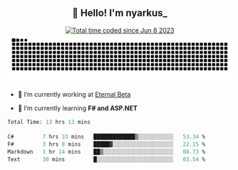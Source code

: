 <h2 align="center">👋 Hello! I'm nyarkus_</h2>
<p align="center">
  <a href="https://wakatime.com/@8f9aa332-6725-4e00-a5d9-b2317a4b74a6">
    <img src="https://wakatime.com/badge/user/8f9aa332-6725-4e00-a5d9-b2317a4b74a6.svg" alt="Total time coded since Jun 8 2023" />
  </a>
  <br>
  <img src = "https://github.com/nyarkus/nyarkus/blob/output/github-snake-dark.svg">
</p>

- 🔭 I’m currently working at [Eternal Beta](https://github.com/Kacianoki/Eternal-Beta)
<!--- 💬 Ask me about **nothing :<**-->
- 🌱 I’m currently learning **F# and ASP.NET**

<!--START_SECTION:waka-->

```fs
Total Time: 13 hrs 13 mins

C#         7 hrs 33 mins   █████████████▒░░░░░░░░░░░   53.34 %
F#         3 hrs 8 mins    █████▓░░░░░░░░░░░░░░░░░░░   22.15 %
Markdown   1 hr 14 mins    ██▒░░░░░░░░░░░░░░░░░░░░░░   08.73 %
Text       30 mins         █░░░░░░░░░░░░░░░░░░░░░░░░   03.54 %
```

<!--END_SECTION:waka-->
